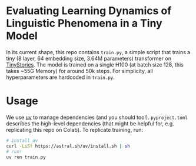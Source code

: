# Evaluating Learning Dynamics of Linguistic Phenomena in a Tiny Model

In its current shape, this repo contains `train.py`, a simple script that trains a tiny (8 layer, 64 embedding size, 3.64M parameters) transformer on [TinyStories](https://arxiv.org/abs/2305.07759). The model is trained on a single H100 (at batch size 128, this takes ~55G Memory) for around 50k steps. For simplicity, all hyperparameters are hardcoded in `train.py`.

# Usage

We use [uv](https://docs.astral.sh/uv/) to manage dependencies (and you should too!). `pyproject.toml` describes the high-level dependencies (that might be helpful for, e.g. replicating this repo on Colab). To replicate training, run:

```bash
# install uv
curl -LsSf https://astral.sh/uv/install.sh | sh
# run!
uv run train.py
```